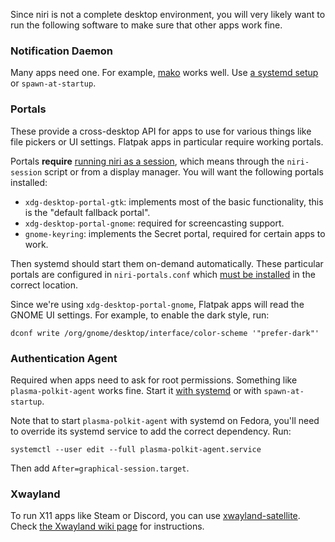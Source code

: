 Since niri is not a complete desktop environment, you will very likely want to run the following software to make sure that other apps work fine.

### Notification Daemon

Many apps need one. For example, [mako](https://github.com/emersion/mako) works well. Use [a systemd setup](./Example-systemd-Setup.md) or `spawn-at-startup`.

### Portals

These provide a cross-desktop API for apps to use for various things like file pickers or UI settings. Flatpak apps in particular require working portals.

Portals **require** [running niri as a session](./Getting-Started.md), which means through the `niri-session` script or from a display manager. You will want the following portals installed:

* `xdg-desktop-portal-gtk`: implements most of the basic functionality, this is the "default fallback portal".
* `xdg-desktop-portal-gnome`: required for screencasting support.
* `gnome-keyring`: implements the Secret portal, required for certain apps to work.

Then systemd should start them on-demand automatically. These particular portals are configured in `niri-portals.conf` which [must be installed](https://github.com/YaLTeR/niri/wiki/Getting-Started#installation) in the correct location.

Since we're using `xdg-desktop-portal-gnome`, Flatpak apps will read the GNOME UI settings. For example, to enable the dark style, run:

```
dconf write /org/gnome/desktop/interface/color-scheme '"prefer-dark"'
```

### Authentication Agent

Required when apps need to ask for root permissions. Something like `plasma-polkit-agent` works fine. Start it [with systemd](./Example-systemd-Setup.md) or with `spawn-at-startup`.

Note that to start `plasma-polkit-agent` with systemd on Fedora, you'll need to override its systemd service to add the correct dependency. Run:

```
systemctl --user edit --full plasma-polkit-agent.service
```

Then add `After=graphical-session.target`.

### Xwayland

To run X11 apps like Steam or Discord, you can use [xwayland-satellite].
Check [the Xwayland wiki page](./Xwayland.md) for instructions.

[xwayland-satellite]: https://github.com/Supreeeme/xwayland-satellite

